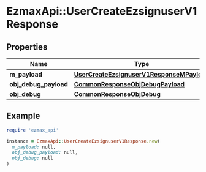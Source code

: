 # EzmaxApi::UserCreateEzsignuserV1Response

## Properties

| Name | Type | Description | Notes |
| ---- | ---- | ----------- | ----- |
| **m_payload** | [**UserCreateEzsignuserV1ResponseMPayload**](UserCreateEzsignuserV1ResponseMPayload.md) |  |  |
| **obj_debug_payload** | [**CommonResponseObjDebugPayload**](CommonResponseObjDebugPayload.md) |  | [optional] |
| **obj_debug** | [**CommonResponseObjDebug**](CommonResponseObjDebug.md) |  | [optional] |

## Example

```ruby
require 'ezmax_api'

instance = EzmaxApi::UserCreateEzsignuserV1Response.new(
  m_payload: null,
  obj_debug_payload: null,
  obj_debug: null
)
```

